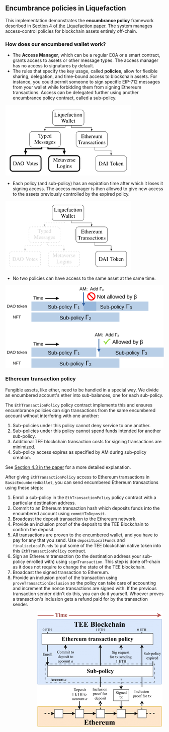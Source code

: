 ## Encumbrance policies in Liquefaction

This implementation demonstrates the **encumbrance policy** framework described in [Section 4 of the Liquefaction paper](https://arxiv.org/pdf/2412.02634#section.4). The system manages access-control policies for blockchain assets entirely off-chain.

### How does our encumbered wallet work?

- The **Access Manager**, which can be a regular EOA or a smart contract, grants access to assets or other message types. The access manager has no access to signatures by default.
- The rules that specify the key usage, called **policies**, allow for flexible sharing, delegation, and time-bound access to blockchain assets. For instance, you could permit someone to sign specific EIP-712 messages from your wallet while forbidding them from signing Ethereum transactions. Access can be delegated further using another encumbrance policy contract, called a sub-policy.

<img src="figures/add_subpolicies.png" alt="Adding a sub-policy" width="400">

- Each policy (and sub-policy) has an expiration time after which it loses it signing access. The access manager is then allowed to give new access to the assets previously controlled by the expired policy.

<img src="figures/expire_subpolicies.png" alt="Expired sub-policies" width="400"><br>

- No two policies can have access to the same asset at the same time.

<img src="figures/asset_time_segmentation.png" alt="Asset-time segmentation diagram" width="600"><br>

### Ethereum transaction policy

Fungible assets, like ether, need to be handled in a special way. We divide an encumbered account's ether into sub-balances, one for each sub-policy.

The `EthTransactionPolicy` policy contract implements this and ensures encumbrance policies can sign transactions from the same encumbered account without interfering with one another:

1. Sub-policies under this policy cannot deny service to one another.
2. Sub-policies under this policy cannot spend funds intended for another sub-policy.
3. Additional TEE blockchain transaction costs for signing transactions are minimized.
4. Sub-policy access expires as specified by AM during sub-policy creation.

See [Section 4.3 in the paper](https://arxiv.org/pdf/2412.02634#subsection.4.3) for a more detailed explanation.

After giving `EthTransactionPolicy` access to Ethereum transactions in `BasicEncumberedWallet`, you can send encumbered Ethereum transactions using these steps:

1. Enroll a sub-policy in the `EthTransactionPolicy` policy contract with a particular destination address.
2. Commit to an Ethereum transaction hash which deposits funds into the encumbered account using `commitToDeposit`.
3. Broadcast the deposit transaction to the Ethereum network.
4. Provide an inclusion proof of the deposit to the TEE Blockchain to confirm the deposit.
5. All transactions are proven to the encumbered wallet, and you have to pay for any that you send. Use `depositLocalFunds` and `finalizeLocalFunds` to put some of the TEE blockchain native token into this `EthTransactionPolicy` contract.
6. Sign an Ethereum transaction (to the destination address your sub-policy enrolled with) using `signTransaction`. This step is done off-chain as it does not require to change the state of the TEE blockchain.
7. Broadcast the signed transaction to Ethereum.
8. Provide an inclusion proof of the transaction using `proveTransactionInclusion` so the policy can take care of accounting and increment the nonce transactions are signed with. If the previous transaction sender didn't do this, you can do it yourself. Whoever proves a transaction's inclusion gets a refund paid for by the transaction sender.

<div style="width: 600px; margin: 0 auto; text-align: center;">
  <img src="figures/eth-transaction-policy.png" alt="Overview of sending an encumbered Ethereum transaction" width="400"><br>
</div>
